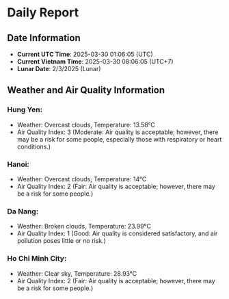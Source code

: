 # Daily Report
## Date Information
- **Current UTC Time**: 2025-03-30 01:06:05 (UTC)
- **Current Vietnam Time**: 2025-03-30 08:06:05 (UTC+7)
- **Lunar Date**: 2/3/2025 (Lunar)

## Weather and Air Quality Information

### Hung Yen:
- Weather: Overcast clouds, Temperature: 13.58°C
- Air Quality Index: 3 (Moderate: Air quality is acceptable; however, there may be a risk for some people, especially those with respiratory or heart conditions.)

### Hanoi:
- Weather: Overcast clouds, Temperature: 14°C
- Air Quality Index: 2 (Fair: Air quality is acceptable; however, there may be a risk for some people.)

### Da Nang:
- Weather: Broken clouds, Temperature: 23.99°C
- Air Quality Index: 1 (Good: Air quality is considered satisfactory, and air pollution poses little or no risk.)

### Ho Chi Minh City:
- Weather: Clear sky, Temperature: 28.93°C
- Air Quality Index: 2 (Fair: Air quality is acceptable; however, there may be a risk for some people.)
